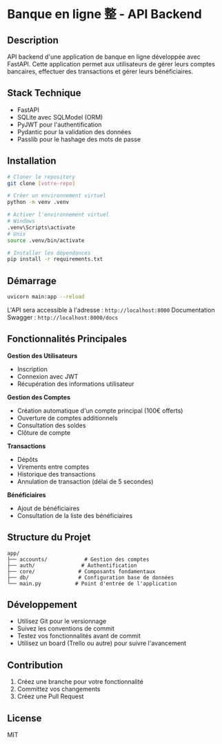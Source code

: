 # Banque en ligne 整 - API Backend

## Description

API backend d'une application de banque en ligne développée avec FastAPI. Cette application permet aux utilisateurs de gérer leurs comptes bancaires, effectuer des transactions et gérer leurs bénéficiaires.

## Stack Technique

- FastAPI
- SQLite avec SQLModel (ORM)
- PyJWT pour l'authentification
- Pydantic pour la validation des données
- Passlib pour le hashage des mots de passe

## Installation

```bash
# Cloner le repository
git clone [votre-repo]

# Créer un environnement virtuel
python -m venv .venv

# Activer l'environnement virtuel
# Windows
.venv\Scripts\activate
# Unix
source .venv/bin/activate

# Installer les dépendances
pip install -r requirements.txt
```

## Démarrage

```bash
uvicorn main:app --reload
```

L'API sera accessible à l'adresse : `http://localhost:8000`
Documentation Swagger : `http://localhost:8000/docs`

## Fonctionnalités Principales

**Gestion des Utilisateurs**

- Inscription
- Connexion avec JWT
- Récupération des informations utilisateur

**Gestion des Comptes**

- Création automatique d'un compte principal (100€ offerts)
- Ouverture de comptes additionnels
- Consultation des soldes
- Clôture de compte

**Transactions**

- Dépôts
- Virements entre comptes
- Historique des transactions
- Annulation de transaction (délai de 5 secondes)

**Bénéficiaires**

- Ajout de bénéficiaires
- Consultation de la liste des bénéficiaires

## Structure du Projet

```
app/
├── accounts/            # Gestion des comptes
├── auth/               # Authentification
├── core/              # Composants fondamentaux
├── db/                # Configuration base de données
└── main.py           # Point d'entrée de l'application
```

## Développement

- Utilisez Git pour le versionnage
- Suivez les conventions de commit
- Testez vos fonctionnalités avant de commit
- Utilisez un board (Trello ou autre) pour suivre l'avancement

## Contribution

1. Créez une branche pour votre fonctionnalité
2. Committez vos changements
3. Créez une Pull Request

## License

MIT
